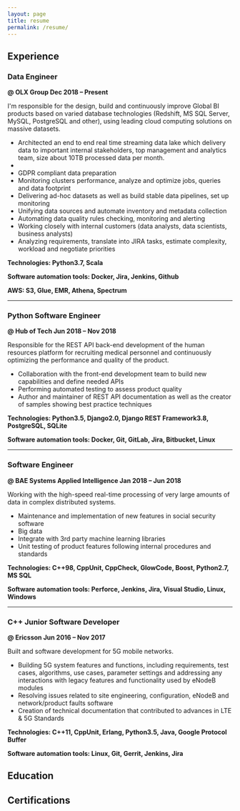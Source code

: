 ```yaml
---
layout: page
title: resume
permalink: /resume/
---
```

## Experience
### Data Engineer 
**@ OLX Group Dec 2018 – Present**

I'm responsible for the design, build and continuously improve Global BI products based on varied database technologies (Redshift, MS SQL Server, MySQL, PostgreSQL and other), using leading cloud computing solutions on massive datasets.
* Architected an end to end real time streaming data lake which delivery data to important internal stakeholders, top management and analytics team, size about 10TB processed data per month.
* 
* GDPR compliant data preparation
* Monitoring clusters performance, analyze and optimize jobs, queries and data footprint
* Delivering ad-hoc datasets as well as build stable data pipelines, set up monitoring
* Unifying data sources and automate inventory and metadata collection
* Automating data quality rules checking, monitoring and alerting
* Working closely with internal customers (data analysts, data scientists, business analysts)
* Analyzing requirements, translate into JIRA tasks, estimate complexity, workload and negotiate priorities

**Technologies: Python3.7, Scala**

**Software automation tools: Docker, Jira, Jenkins, Github**

**AWS: S3, Glue, EMR, Athena, Spectrum**

-----
### Python Software Engineer
**@ Hub of Tech Jun 2018 – Nov 2018**

Responsible for the REST API back-end development of the human resources platform for recruiting medical personnel and continuously optimizing the performance and quality of the product.
* Collaboration with the front-end development team to build new capabilities and define needed APIs
* Performing automated testing to assess product quality
* Author and maintainer of REST API documentation as well as the creator of samples showing best practice techniques

**Technologies: Python3.5, Django2.0, Django REST Framework3.8, PostgreSQL, SQLite**

**Software automation tools: Docker, Git, GitLab, Jira, Bitbucket, Linux**

------
### Software Engineer
**@ BAE Systems Applied Intelligence Jan 2018 – Jun 2018**

Working with the high-speed real-time processing of very large amounts of data in complex distributed systems.
* Maintenance and implementation of new features in social security software
* Big data
* Integrate with 3rd party machine learning libraries
* Unit testing of product features following internal procedures and standards

**Technologies: C++98, CppUnit, CppCheck, GlowCode, Boost, Python2.7, MS SQL**

**Software automation tools: Perforce, Jenkins, Jira, Visual Studio, Linux, Windows**

------
### C++ Junior Software Developer
**@ Ericsson  Jun 2016 – Nov 2017**

Built and software development for 5G mobile networks.
* Building 5G system features and functions, including requirements, test cases, algorithms, use cases, parameter settings and addressing any interactions with legacy features and functionality used by eNodeB modules
* Resolving issues related to site engineering, configuration, eNodeB and network/product faults software
* Creation of technical documentation that contributed to advances in LTE & 5G Standards

**Technologies: C++11, CppUnit, Erlang, Python3.5, Java, Google Protocol Buffer**

**Software automation tools: Linux, Git, Gerrit, Jenkins, Jira**

## Education


## Certifications



